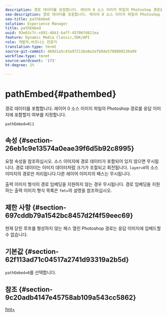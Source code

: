 ```yaml
---
description: 경로 데이터를 포함합니다. 레이어 0 소스 이미지 파일의 Photoshop 경로를 응답 이미지에 포함할지 여부를 지정합니다.
seo-description: 경로 데이터를 포함합니다. 레이어 0 소스 이미지 파일의 Photoshop 경로를 응답 이미지에 포함할지 여부를 지정합니다.
seo-title: pathEmbed
solution: Experience Manager
title: pathEmbed
uuid: 93e63c7c-c091-4bb1-baff-45706fd611ea
feature: Dynamic Media Classic,SDK/API
role: 개발자,비즈니스 전문가
translation-type: tm+mt
source-git-commit: 469d1a5c43a972116a8a2efb0de5708800130a99
workflow-type: tm+mt
source-wordcount: '173'
ht-degree: 2%

---
```



# pathEmbed{#pathembed}

경로 데이터를 포함합니다. 레이어 0 소스 이미지 파일의 Photoshop 경로를 응답 이미지에 포함할지 여부를 지정합니다.

`pathEmbed=0|1`

## 속성 {#section-26eb1c9e13574a0eae39f6d5b92c8995}

요청 속성을 참조하십시오. 소스 이미지에 경로 데이터가 포함되어 있지 않으면 무시됩니다. 경로 데이터는 이미지 데이터처럼 크기가 조절되고 회전됩니다. `layer=0`의 소스 이미지의 경로만 처리됩니다.다른 레이어 이미지의 패스는 무시됩니다.

출력 이미지 형식이 경로 임베딩을 지원하지 않는 경우 무시됩니다. 경로 임베딩을 지원하는 출력 이미지 형식 목록은 `fmt=`의 설명을 참조하십시오.

## 제한 사항 {#section-697cddb79a1542bc8457d2f4f59eec69}

현재 닫힌 루프를 형성하지 않는 패스 열린 Photoshop 경로는 응답 이미지에 임베드할 수 없습니다.

## 기본값 {#section-62f113ad71c04517a2741d93319a2b5d}

`pathEmbed=0`를 선택합니다.

## 참조 {#section-9c20adb4147e45758ab109a543cc5862}

[fmt=](../../../../../is-api/http-ref/image-serving-api-ref/c-http-protocol-reference/c-command-reference/r-is-http-fmt.md#reference-cdf10043423b45ba9fe15157fb3ae37a)
